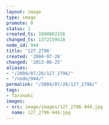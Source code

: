 ```yaml
---
layout: image
type: image
promote: 0
status: 1
created_ts: 1090862156
changed_ts: 1372159418
node_id: 944
title: '127_2796'
created: '2004-07-26'
changed: '2013-06-25'
aliases:
- "/2004/07/26/127_2796/"
- "/node/944/"
permalink: "/2004/07/26/127_2796/"
tags:
- Taranaki
images:
- src: image/images/127_2796-944.jpg
  name: 127_2796-944.jpg
---
```


